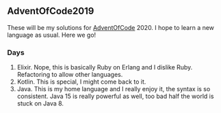 ## AdventOfCode2019

These will be my solutions for [AdventOfCode](https://adventofcode.com/) 2020. I hope to learn a new language as usual. Here we go!

### Days

1. Elixir. Nope, this is basically Ruby on Erlang and I dislike Ruby. Refactoring to allow other languages.
2. Kotlin. This is special, I might come back to it.
3. Java. This is my home language and I really enjoy it, the syntax is so consistent. Java 15 is really powerful as well, too bad half the world is stuck on Java 8.
